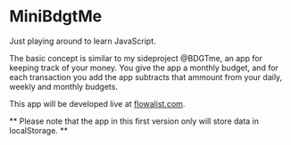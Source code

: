 MiniBdgtMe
==========

Just playing around to learn JavaScript.

The basic concept is similar to my sideproject @BDGTme, an app for keeping track of your money. You give the app a monthly budget, and for each transaction you add the app subtracts that ammount from your daily, weekly and monthly budgets.

This app will be developed live at <a href="http://flowalist.com">flowalist.com</a>.

** Please note that the app in this first version only will store data in localStorage. **
